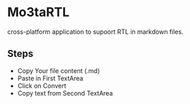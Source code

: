 # Mo3taRTL

cross-platform application to supoort RTL in markdown files.

## Steps
- Copy Your file content (.md)
- Paste in First TextArea
- Click on Convert 
- Copy text from Second TextArea



